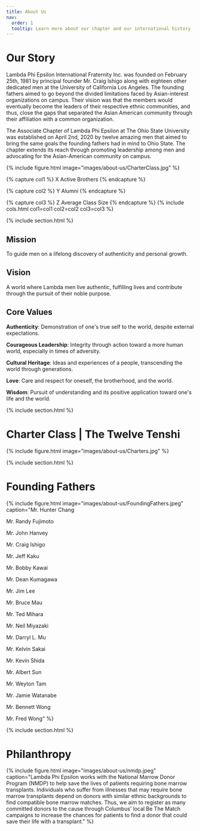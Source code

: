 ```yaml
---
title: About Us
nav:
  order: 1
  tooltip: Learn more about our chapter and our international history
---
```


# Our Story

Lambda Phi Epsilon International Fraternity Inc. was founded on February 25th, 1981 by principal founder Mr. Craig Ishigo along with eighteen other dedicated men at the University of California Los Angeles. The founding fathers aimed to go beyond the divided limitations faced by Asian-interest organizations on campus. Their vision was that the members would eventually become the leaders of their respective ethnic communities, and thus, close the gaps that separated the Asian American community through their affiliation with a common organization.

 

The Associate Chapter of Lambda Phi Epsilon at The Ohio State University was established on April 2nd, 2020 by twelve amazing men that aimed to bring the same goals the founding fathers had in mind to Ohio State. The chapter extends its reach through promoting leadership among men and advocating for the Asian-American community on campus.

{%
  include figure.html
  image="images/about-us/CharterClass.jpg"
%}

{% capture col1 %} X Active Brothers {% endcapture %}

{% capture col2 %} Y Alumni {% endcapture %}

{% capture col3 %} Z Average Class Size {% endcapture %}
{%
  include cols.html
  col1=col1
  col2=col2
  col3=col3
%}


{% include section.html %}
## Mission
To guide men on a lifelong discovery of authenticity and personal growth.

## Vision
A world where Lambda men live authentic, fulfilling lives and contribute through the pursuit of their noble purpose.

## Core Values
**Authenticity**: Demonstration of one's true self to the world, despite external expectations.

**Courageous Leadership**: Integrity through action toward a more human world, especially in times of adversity.

**Cultural Heritage**: Ideas and experiences of a people, transcending the world through generations.

**Love**: Care and respect for oneself, the brotherhood, and the world.

**Wisdom**: Pursuit of understanding and its positive application toward one's life and the world.

{% include section.html %}
# Charter Class | The Twelve Tenshi
{%
  include figure.html
  image="images/about-us/Charters.jpg"
%}

{% include section.html %}
# Founding Fathers

{%
  include figure.html
  image="images/about-us/FoundingFathers.jpeg"
  caption="Mr. Hunter Chang

  Mr. Randy Fujimoto

  Mr. John Hanvey

  Mr. Craig Ishigo

  Mr. Jeff Kaku

  Mr. Bobby Kawai

  Mr. Dean Kumagawa

  Mr. Jim Lee

  Mr. Bruce Mau

  Mr. Ted Mihara

  Mr. Neil Miyazaki

  Mr. Darryl L. Mu

  Mr. Kelvin Sakai

  Mr. Kevin Shida

  Mr. Albert Sun

  Mr. Weyton Tam

  Mr. Jamie Watanabe

  Mr. Bennett Wong

  Mr. Fred Wong"
%}

{% include section.html %}
# Philanthropy

{%
  include figure.html
  image="images/about-us/nmdp.jpeg"
  caption="Lambda Phi Epsilon works with the National Marrow Donor Program (NMDP) to help save the lives of patients requiring bone marrow transplants. Individuals who suffer from illnesses that may require bone marrow transplants depend on donors with similar ethnic backgrounds to find compatible bone marrow matches. Thus, we aim to register as many committed donors to the cause through Columbus’ local Be The Match campaigns to increase the chances for patients to find a donor that could save their life with a transplant."
%}

